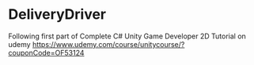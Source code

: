 # DeliveryDriver
 
Following first part of Complete C# Unity Game Developer 2D Tutorial on udemy
https://www.udemy.com/course/unitycourse/?couponCode=OF53124

